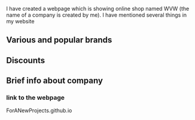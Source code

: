 I have created a webpage which is showing online shop named WVW (the name of a company is created by me). 
I have mentioned several things in my website
## Various and popular brands
## Discounts
## Brief info about company 

### link to the webpage
ForANewProjects.github.io

